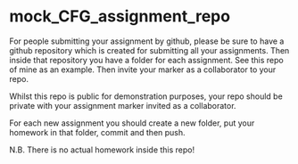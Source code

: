 # mock_CFG_assignment_repo

For people submitting your assignment by github, please be sure to have a github repository which is created for submitting all your assignments. Then inside that repository you have a folder for each assignment. See this repo of mine as an example. Then invite your marker as a collaborator to your repo.

Whilst this repo is public for demonstration purposes, your repo should be private with your assignment marker invited as a collaborator.

For each new assignment you should create a new folder, put your homework in that folder, commit and then push.

N.B. There is no actual homework inside this repo!
